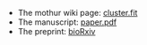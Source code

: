 
- The mothur wiki page: [cluster.fit](https://mothur.org/wiki/cluster.fit/)
- The manuscript: [paper.pdf](paper.pdf)
- The preprint: [bioRxiv](https://doi.org/10.1101/2021.11.09.468000)

